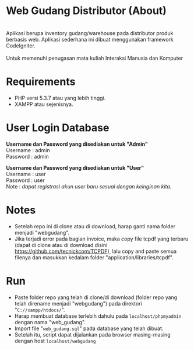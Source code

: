 # Web Gudang Distributor (About)

<br>Aplikasi berupa inventory gudang/warehouse pada distributor produk berbasis web. Aplikasi sederhana ini dibuat menggunakan framework CodeIgniter.</br>
<br>Untuk memenuhi penugasan mata kuliah Interaksi Manusia dan Komputer</br>

# Requirements
- PHP versi 5.3.7 atau yang lebih tinggi.
- XAMPP atau sejenisnya.

# User Login Database
<strong>Username dan Password yang disediakan untuk "Admin"</strong><br>
Username : admin<br>
Password : admin<br>

<strong>Username dan Password yang disediakan untuk "User"</strong><br>
Username : user<br>
Password : user<br>
Note : _dapat registrasi akun user baru sesuai dengan keinginan kita_.<br>

# Notes
- Setelah repo ini di clone atau di download, harap ganti nama folder menjadi "webgudang".
- Jika terjadi error pada bagian invoice, maka copy file tcpdf yang terbaru (dapat di clone atau di download disini https://github.com/tecnickcom/TCPDF), lalu copy and paste semua filenya dan masukkan kedalam folder "application/libraries/tcpdf".

# Run
- Paste folder repo yang telah di clone/di download (folder repo yang telah direname menjadi "webgudang") pada direktori "<code>C://xampp/htdocs/</code>".
- Harap membuat database terlebih dahulu pada <code>localhost/phpmyadmin</code> dengan nama "web_gudang".
- Import file "<code>web_gudang.sql</code>" pada database yang telah dibuat.
- Setelah itu, script dapat dijalankan pada browser masing-masing dengan host <code>localhost/webgudang</code>	

